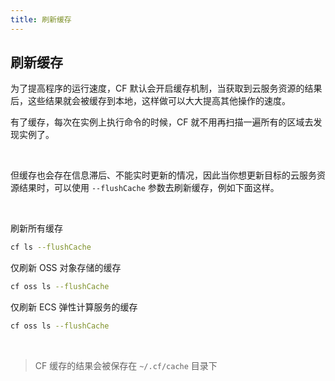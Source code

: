 ```yaml
---
title: 刷新缓存
---
```


## 刷新缓存

为了提高程序的运行速度，CF 默认会开启缓存机制，当获取到云服务资源的结果后，这些结果就会被缓存到本地，这样做可以大大提高其他操作的速度。

有了缓存，每次在实例上执行命令的时候，CF 就不用再扫描一遍所有的区域去发现实例了。

<br>

但缓存也会存在信息滞后、不能实时更新的情况，因此当你想更新目标的云服务资源结果时，可以使用 `--flushCache` 参数去刷新缓存，例如下面这样。

<br>

刷新所有缓存

```bash
cf ls --flushCache
```

仅刷新 OSS 对象存储的缓存

```bash
cf oss ls --flushCache
```

仅刷新 ECS 弹性计算服务的缓存

```bash
cf oss ls --flushCache
```

<br>

> CF 缓存的结果会被保存在 `~/.cf/cache` 目录下

<Vssue />

<script>
export default {
    mounted () {
      this.$page.lastUpdated = "2022年7月1日"
    }
  }
</script>